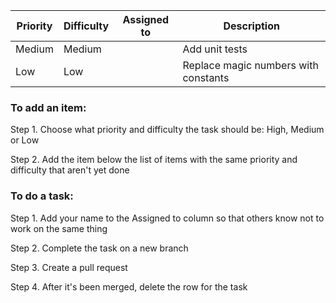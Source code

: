 Priority | Difficulty | Assigned to | Description
-------- | ---------- | ----------- | -----------
Medium | Medium | | Add unit tests
Low | Low | | Replace magic numbers with constants



### To add an item:

Step 1. Choose what priority and difficulty the task should be: High, Medium or Low

Step 2. Add the item below the list of items with the same priority and difficulty that aren't yet done





### To do a task:

Step 1. Add your name to the Assigned to column so that others know not to work on the same thing

Step 2. Complete the task on a new branch

Step 3. Create a pull request

Step 4. After it's been merged, delete the row for the task
